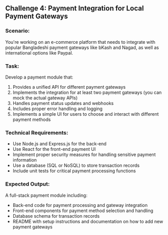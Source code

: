 ## Challenge 4: Payment Integration for Local Payment Gateways

### Scenario:
You're working on an e-commerce platform that needs to integrate with popular Bangladeshi payment gateways like bKash and Nagad, as well as international options like Paypal.

### Task:
Develop a payment module that:
1. Provides a unified API for different payment gateways
2. Implements the integration for at least two payment gateways (you can mock the actual gateway APIs)
3. Handles payment status updates and webhooks
4. Includes proper error handling and logging
5. Implements a simple UI for users to choose and interact with different payment methods

### Technical Requirements:
- Use Node.js and Express.js for the back-end
- Use React for the front-end payment UI
- Implement proper security measures for handling sensitive payment information
- Use a database (SQL or NoSQL) to store transaction records
- Include unit tests for critical payment processing functions

### Expected Output:
A full-stack payment module including:
- Back-end code for payment processing and gateway integration
- Front-end components for payment method selection and handling
- Database schema for transaction records
- README with setup instructions and documentation on how to add new payment gateways